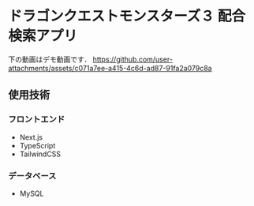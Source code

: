 # ドラゴンクエストモンスターズ３ 配合検索アプリ
下の動画はデモ動画です．
https://github.com/user-attachments/assets/c071a7ee-a415-4c6d-ad87-91fa2a079c8a

## 使用技術
### フロントエンド
* Next.js
* TypeScript
* TailwindCSS
### データベース
* MySQL
